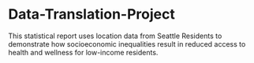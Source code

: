 # Data-Translation-Project
This statistical report uses location data from Seattle Residents to demonstrate how socioeconomic inequalities result in reduced access to health and wellness for low-income residents. 
